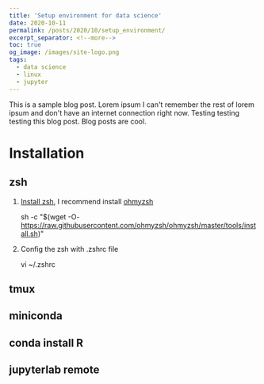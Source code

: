 ```yaml
---
title: 'Setup environment for data science'
date: 2020-10-11
permalink: /posts/2020/10/setup_environment/
excerpt_separator: <!--more-->
toc: true
og_image: /images/site-logo.png
tags:
  - data science
  - linux
  - jupyter
---
```



This is a sample blog post. Lorem ipsum I can't remember the rest of lorem ipsum and don't have an internet connection right now. Testing testing testing this blog post. Blog posts are cool.
<!--more-->

# Installation

## zsh
1. [Install zsh](https://github.com/ohmyzsh/ohmyzsh/wiki/Installing-ZSH), I recommend install [ohmyzsh](https://github.com/ohmyzsh/ohmyzsh) 

    sh -c "$(wget -O- https://raw.githubusercontent.com/ohmyzsh/ohmyzsh/master/tools/install.sh)"
    
2. Config the zsh with .zshrc file 
 
    vi ~/.zshrc
    
## tmux
## miniconda
## conda install R
## jupyterlab remote

